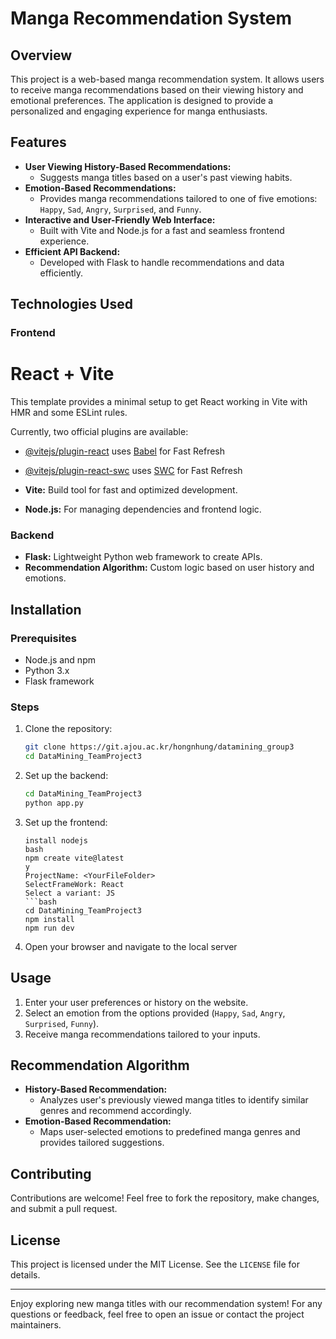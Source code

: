 # Manga Recommendation System

## Overview

This project is a web-based manga recommendation system. It allows users to receive manga recommendations based on their viewing history and emotional preferences. The application is designed to provide a personalized and engaging experience for manga enthusiasts.

## Features

- **User Viewing History-Based Recommendations:**
  - Suggests manga titles based on a user's past viewing habits.
- **Emotion-Based Recommendations:**
  - Provides manga recommendations tailored to one of five emotions: `Happy`, `Sad`, `Angry`, `Surprised`, and `Funny`.
- **Interactive and User-Friendly Web Interface:**
  - Built with Vite and Node.js for a fast and seamless frontend experience.
- **Efficient API Backend:**
  - Developed with Flask to handle recommendations and data efficiently.

## Technologies Used

### Frontend

# React + Vite

This template provides a minimal setup to get React working in Vite with HMR and some ESLint rules.

Currently, two official plugins are available:

- [@vitejs/plugin-react](https://github.com/vitejs/vite-plugin-react/blob/main/packages/plugin-react/README.md) uses [Babel](https://babeljs.io/) for Fast Refresh
- [@vitejs/plugin-react-swc](https://github.com/vitejs/vite-plugin-react-swc) uses [SWC](https://swc.rs/) for Fast Refresh

- **Vite:** Build tool for fast and optimized development.
- **Node.js:** For managing dependencies and frontend logic.

### Backend

- **Flask:** Lightweight Python web framework to create APIs.
- **Recommendation Algorithm:** Custom logic based on user history and emotions.

## Installation

### Prerequisites

- Node.js and npm
- Python 3.x
- Flask framework

### Steps

1. Clone the repository:

   ```bash
   git clone https://git.ajou.ac.kr/hongnhung/datamining_group3
   cd DataMining_TeamProject3
   ```

2. Set up the backend:

   ```bash
   cd DataMining_TeamProject3
   python app.py
   ```

3. Set up the frontend:

   ````
   install nodejs
   bash
   npm create vite@latest
   y
   ProjectName: <YourFileFolder>
   SelectFrameWork: React
   Select a variant: JS
   ```bash
   cd DataMining_TeamProject3
   npm install
   npm run dev
   ````

4. Open your browser and navigate to the local server

## Usage

1. Enter your user preferences or history on the website.
2. Select an emotion from the options provided (`Happy`, `Sad`, `Angry`, `Surprised`, `Funny`).
3. Receive manga recommendations tailored to your inputs.

## Recommendation Algorithm

- **History-Based Recommendation:**
  - Analyzes user's previously viewed manga titles to identify similar genres and recommend accordingly.
- **Emotion-Based Recommendation:**
  - Maps user-selected emotions to predefined manga genres and provides tailored suggestions.

## Contributing

Contributions are welcome! Feel free to fork the repository, make changes, and submit a pull request.

## License

This project is licensed under the MIT License. See the `LICENSE` file for details.

---

Enjoy exploring new manga titles with our recommendation system! For any questions or feedback, feel free to open an issue or contact the project maintainers.
